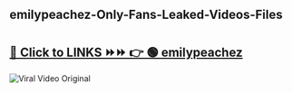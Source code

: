 
 ## emilypeachez-Only-Fans-Leaked-Videos-Files

# <h2><a href="https://mediaupload.pro?emilypeachez">🔗 Click to LINKS ⏩⏩ 👉 🟢 emilypeachez </a></h2>

<a href="https://mediaupload.pro?emilypeachez" rel="nofollow" data-target="animated-image.originalLink"><img src="https://i.ibb.co.com/xMMVF88/686577567.gif" alt="Viral Video Original" style="max-width: 100%; display: inline-block;" data-target="animated-image.originalImage"></a>